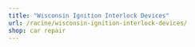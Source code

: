 ```yaml
---
title: "Wisconsin Ignition Interlock Devices"
url: /racine/wisconsin-ignition-interlock-devices/
shop: car repair
---
```

